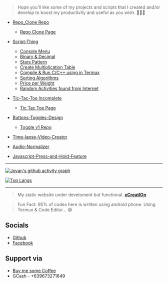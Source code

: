 
> Hope you'll like some of my projects and scripts 
> that I created and/or develop to boost my productivity
> and useful as you wish. 🤦‍♂️🙃

- [Repo_Clone Repo](https://github.com/jxmked/Repo_Clone) 
  - [Repo Clone Page](https://jxmked.github.io/Repo_Clone)
  
- [Script-Thing](https://github.com/jxmked/Script-Thing)
  - [Console Menu](https://github.com/jxmked/Script-Thing/tree/xio/Console%20Menu)
  - [Binary & Decimal](https://github.com/jxmked/Script-Thing/tree/xio/Binary%20%26%20Decimal)
  - [Stars Pattern](https://github.com/jxmked/Script-Thing/tree/xio/Stars%20Pattern)
  - [Create Multiplication Table](https://github.com/jxmked/Script-Thing/tree/xio/Create%20Multiplication%20Table)
  - [Compile & Run C/C++ using in Termux](https://github.com/jxmked/Script-Thing/tree/xio/Compile%20%26%20Run%20C%20Language%20using%20Termux)
  - [Sorting Algorithms](https://github.com/jxmked/Script-Thing/tree/xio/Sorting%20Algorithms)
  - [Price per Weight](https://github.com/jxmked/Script-Thing/tree/xio/Price%20per%20Weights)
  - [Random Activities found from Internet](https://github.com/jxmked/Script-Thing/tree/xio/Random%20Activities)

- [Tic-Tac-Toe Incomplete](https://github.com/jxmked/Tic-Tac-Toe-incomplete)
  - [Tic Tac Toe Page](https://jxmked.github.io/Tic-Tac-Toe-incomplete/)

- [Buttons-Toggles-Design](https://github.com/jxmked/Buttons-Toggles-Design)
  - [Toggle v1 Repo](https://github.com/jxmked/Buttons-Toggles-Design/tree/xio/Toggle%20-%20Lever%20-%20v1)

- [Time-lapse-Video-Creator](https://github.com/jxmked/Time-lapse-Video-Creator)
- [Audio-Normalizer](https://github.com/jxmked/Audio-Normalizer)
- [Javascript-Press-and-Hold-Feature](https://github.com/jxmked/Javascript-Press-and-Hold-Feature)

----
[![Jovan's github activity graph](https://activity-graph.herokuapp.com/graph?username=jxmked&theme=github)](https://github.com/jxmked/jxmked)

[![Top Langs](https://github-readme-stats.vercel.app/api/top-langs/?username=jxmked&layout=compact)](https://github.com/jxmked/jxmked)

----

> My static website under develoment but functional.
__[xCreatIOn](https://xio.netlify.app/)__

> Fun Fact: 95% of codes here is written using android phone.
> Using Termux & Code Editor... 😅


## Socials

- [Github](https://github.com/jxmked)
- [Facebook](https://www.facebook.com/deguia25)

## Support via

- [Buy me some Coffee](https://www.buymeacoffee.com/jxmked)
- GCash - +639673271649
